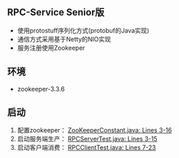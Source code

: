 ## RPC-Service Senior版

- 使用protostuff序列化方式(protobuf的Java实现)
- 通信方式采用基于Netty的NIO实现
- 服务注册使用Zookeeper

## 环境

- zookeeper-3.3.6

## 启动

1. 配置zookeeper： [ZooKeeperConstant.java: Lines 3-16](product-api/src/main/java/com/hw/rpcservice/productapi/register/ZooKeeperConstant.java#L3-L16)
2. 启动服务端生产： [RPCServerTest.java: Lines 3-15](product-api/src/test/java/RPCServerTest.java#L3-L15)
3. 启动客户端消费： [RPCClientTest.java: Lines 7-23](product-service/src/test/java/RPCClientTest.java#L7-L23)
